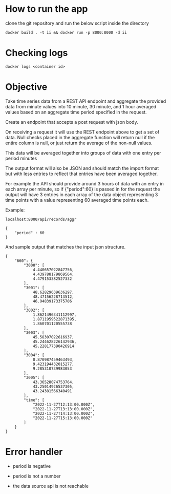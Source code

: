 # How to run the app

clone the git repository and run the below script inside the directory

```
docker build . -t ii && docker run -p 8000:8000 -d ii
```

# Checking logs
```
docker logs <container id>     
```

# Objective
<p>
Take time series data from a REST API endpoint and aggregate the provided data from minute values into
10 minute, 30 minute, and 1 hour averaged values based on an aggregate time period specified in the
request.

Create an endpoint that accepts a post request with json body. 

On receiving a request it will use the REST endpoint above to get a set of data. Null checks placed in the aggregate function will return null if the entire column is null, or just return the average of the non-null values.

This data will be averaged together into groups of data with one entry per period minutes

The output format will also be JSON and should match the import format but with less entries to
reflect that entries have been averaged together.

For example the API should provide around 3 hours of data with an entry in each array per minute, so if
{&quot;period&quot;:60} is passed in for the request the output will have 3 entries in each array of the data object
representing 3 time points with a value representing 60 averaged time points each.
</p>

Example: 
```
localhost:8000/api/records/aggr
```

```
{
    "period" : 60
}
```

And sample output that matches the input json structure.
```
{
    "660": {
        "3000": [
            4.440657022847756,
            4.439788179869564,
            4.479153382527332
        ],
        "3001": [
            48.62829639636297,
            48.47156228713512,
            46.94839173375706
        ],
        "3002": [
            1.8621496341112997,
            1.8711959522871395,
            1.860701120555738
        ],
        "3003": [
            45.58307022616937,
            45.244628226142936,
            45.228177390426914
        ],
        "3004": [
            8.870987459463493,
            9.423194432015277,
            9.285310739983053
        ],
        "3005": [
            43.36528074753764,
            43.25014926537305,
            43.24381566340491
        ],
        "time": [
            "2022-11-27T12:13:00.000Z",
            "2022-11-27T13:13:00.000Z",
            "2022-11-27T14:13:00.000Z",
            "2022-11-27T15:13:00.000Z"
        ]
    }
}
```

# Error handler
<ul>
<li><p>period is negative</p></li>
<li><p>period is not a number</p></li>
<li><p>the data source api is not reachable</p></li>
</ul>
